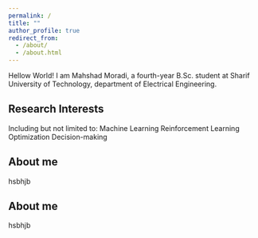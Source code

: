 ```yaml
---
permalink: /
title: ""
author_profile: true
redirect_from: 
  - /about/
  - /about.html
---
```

Hellow World!
I am Mahshad Moradi, a fourth-year B.Sc. student at Sharif University of Technology, department of Electrical Engineering.

Research Interests
------
Including but not limited to:
Machine Learning
Reinforcement Learning 
Optimization 
Decision-making 

About me
------
hsbhjb

About me
------
hsbhjb
